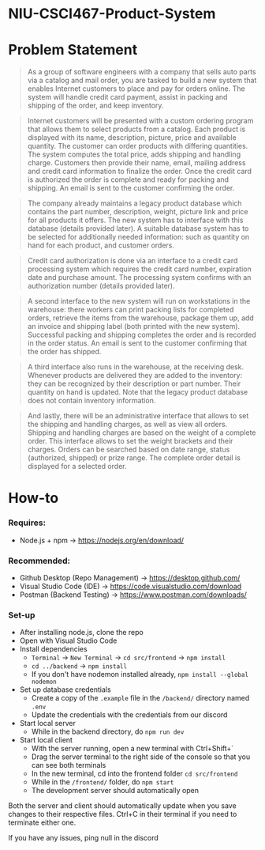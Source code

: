 # NIU-CSCI467-Product-System

# Problem Statement
> As a group of software engineers with a company that sells auto parts via a catalog and mail order, you are tasked to build a new system that enables Internet customers to place and pay for orders online. The system will handle credit card payment, assist in packing and shipping of the order, and keep inventory.

> Internet customers will be presented with a custom ordering program that allows them to select products from a catalog. Each product is displayed with its name, description, picture, price and available quantity. The customer can order products with differing quantities. The system computes the total price, adds shipping and handling charge. Customers then provide their name, email, mailing address and credit card information to finalize the order. Once the credit card is authorized the order is complete and ready for packing and shipping. An email is sent to the customer confirming the order.

> The company already maintains a legacy product database which contains the part number, description, weight, picture link and price for all products it offers. The new system has to interface with this database (details provided later). A suitable database system has to be selected for additionally needed information: such as quantity on hand for each product, and customer orders.

> Credit card authorization is done via an interface to a credit card processing system which requires the credit card number, expiration date and purchase amount. The processing system confirms with an authorization number (details provided later).

> A second interface to the new system will run on workstations in the warehouse: there workers can print packing lists for completed orders, retrieve the items from the warehouse, package them up, add an invoice and shipping label (both printed with the new system). Successful packing and shipping completes the order and is recorded in the order status. An email is sent to the customer confirming that the order has shipped.

> A third interface also runs in the warehouse, at the receiving desk. Whenever products are delivered they are added to the inventory: they can be recognized by their description or part number. Their quantity on hand is updated. Note that the legacy product database does not contain inventory information.

> And lastly, there will be an administrative interface that allows to set the shipping and handling charges, as well as view all orders. Shipping and handling charges are based on the weight of a complete order. This interface allows to set the weight brackets and their charges. Orders can be searched based on date range, status (authorized, shipped) or prize range. The complete order detail is displayed for a selected order.

# How-to

### Requires:
- Node.js + npm -> https://nodejs.org/en/download/

### Recommended: 
- Github Desktop (Repo Management) -> https://desktop.github.com/
- Visual Studio Code (IDE) -> https://code.visualstudio.com/download
- Postman (Backend Testing) -> https://www.postman.com/downloads/

### Set-up
- After installing node.js, clone the repo
- Open with Visual Studio Code
- Install dependencies
  - `Terminal` -> `New Terminal` -> `cd src/frontend` -> `npm install`
  - `cd ../backend` -> `npm install`
  - If you don't have nodemon installed already, `npm install --global nodemon`
- Set up database credentials
  - Create a copy of the `.example` file in the `/backend/` directory named `.env`
  - Update the credentials with the credentials from our discord
- Start local server
  - While in the backend directory, do `npm run dev`
- Start local client
  - With the server running, open a new terminal with Ctrl+Shift+\` 
  - Drag the server terminal to the right side of the console so that you can see both terminals
  - In the new terminal, cd into the frontend folder `cd src/frontend`
  - While in the `/frontend/` folder, do `npm start`
  - The development server should automatically open
  
Both the server and client should automatically update when you save changes to their respective files. Ctrl+C in their terminal if you need to terminate either one.

If you have any issues, ping null in the discord 
